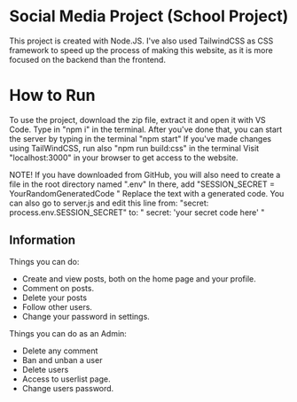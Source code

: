 # Social Media Project (School Project)

This project is created with Node.JS.
I've also used TailwindCSS as CSS framework to speed up the process of making this website, as it is more focused on the backend than the frontend.


# How to Run
To use the project, download the zip file, extract it and open it with VS Code. Type in "npm i" in the terminal.
After you've done that, you can start the server by typing in the terminal "npm start"
If you've made changes using TailWindCSS, run also "npm run build:css" in the terminal
Visit "localhost:3000" in your browser to get access to the website.

NOTE! 
If you have downloaded from GitHub, you will also need to create a file in the root directory named ".env"
In there, add "SESSION_SECRET = YourRandomGeneratedCode "
Replace the text with a generated code.
You can also go to server.js and edit this line from: "secret: process.env.SESSION_SECRET" to: " secret: 'your secret code here' "


## Information
Things you can do:

* Create and view posts, both on the home page and your profile.
* Comment on posts.
* Delete your posts
* Follow other users.
* Change your password in settings.

Things you can do as an Admin:
* Delete any comment
* Ban and unban a user
* Delete users
* Access to userlist page.
* Change users password.

